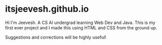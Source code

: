 # itsjeevesh.github.io
Hi I'm Jeevesh.
A CS AI undergrad learning Web Dev and Java.
This is my first ever project and I made this using HTML and CSS from the ground up.

Suggestions and corrections will be highly useful!
